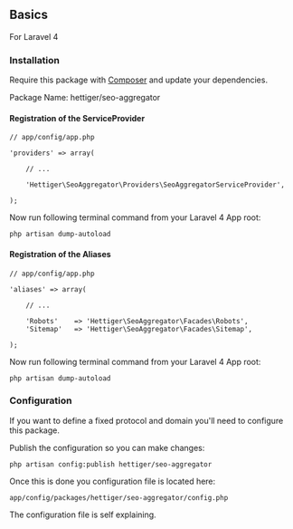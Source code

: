 ## Basics

For Laravel 4

### Installation

Require this package with [Composer](https://getcomposer.org) and update your dependencies.

Package Name: hettiger/seo-aggregator

#### Registration of the ServiceProvider

    // app/config/app.php

    'providers' => array(

        // ...

        'Hettiger\SeoAggregator\Providers\SeoAggregatorServiceProvider',

    );

Now run following terminal command from your Laravel 4 App root:

    php artisan dump-autoload

#### Registration of the Aliases

    // app/config/app.php

    'aliases' => array(

        // ...

        'Robots'    => 'Hettiger\SeoAggregator\Facades\Robots',
        'Sitemap'   => 'Hettiger\SeoAggregator\Facades\Sitemap',

    );

Now run following terminal command from your Laravel 4 App root:

    php artisan dump-autoload

### Configuration

If you want to define a fixed protocol and domain you'll need to configure this package.

Publish the configuration so you can make changes:

    php artisan config:publish hettiger/seo-aggregator

Once this is done you configuration file is located here:

    app/config/packages/hettiger/seo-aggregator/config.php

The configuration file is self explaining.
